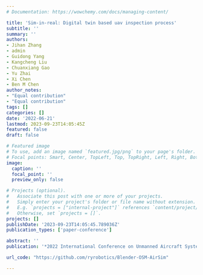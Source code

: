 ```yaml
---
# Documentation: https://wowchemy.com/docs/managing-content/

title: 'Sim-in-real: Digital twin based uav inspection process'
subtitle: ''
summary: ''
authors:
- Jihan Zhang
- admin
- Guidong Yang
- Kangcheng Liu
- Chuanxiang Gao
- Yu Zhai
- Xi Chen
- Ben M Chen
author_notes:
- "Equal contribution"
- "Equal contribution"
tags: []
categories: []
date: '2022-06-21'
lastmod: 2023-09-23T14:05:45Z
featured: false
draft: false

# Featured image
# To use, add an image named `featured.jpg/png` to your page's folder.
# Focal points: Smart, Center, TopLeft, Top, TopRight, Left, Right, BottomLeft, Bottom, BottomRight.
image:
  caption: ''
  focal_point: ''
  preview_only: false

# Projects (optional).
#   Associate this post with one or more of your projects.
#   Simply enter your project's folder or file name without extension.
#   E.g. `projects = ["internal-project"]` references `content/project/deep-learning/index.md`.
#   Otherwise, set `projects = []`.
projects: []
publishDate: '2023-09-23T14:05:45.789036Z'
publication_types: ['paper-conference']

abstract: ''
publication: '*2022 International Conference on Unmanned Aircraft Systems (ICUAS)*'

url_code: "https://github.com/ryrobotics/Blender-OSM-AirSim"

---
```


